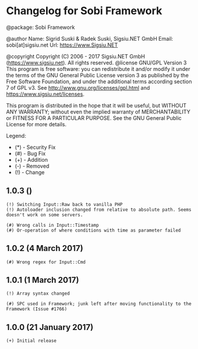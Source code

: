 

Changelog for Sobi Framework 
===================================================
@package: Sobi Framework

@author
Name: Sigrid Suski & Radek Suski, Sigsiu.NET GmbH
Email: sobi[at]sigsiu.net
Url: https://www.Sigsiu.NET

@copyright Copyright (C) 2006 - 2017 Sigsiu.NET GmbH (https://www.sigsiu.net). All rights reserved.
@license GNU/GPL Version 3
This program is free software: you can redistribute it and/or modify it under the terms of the GNU General Public License version 3
as published by the Free Software Foundation, and under the additional terms according section 7 of GPL v3.
See http://www.gnu.org/licenses/gpl.html and https://www.sigsiu.net/licenses.

This program is distributed in the hope that it will be useful, but WITHOUT ANY WARRANTY; without even the implied warranty of
MERCHANTABILITY or FITNESS FOR A PARTICULAR PURPOSE.  See the GNU General Public License for more details.


Legend:
- (*) - Security Fix
- (#) - Bug Fix
- (+) - Addition
- (-) - Removed
- (!) - Change


1.0.3 ()
-------------------

	(!) Switching Input::Raw back to vanilla PHP
	(!) Autoloader inclusion changed from relative to absolute path. Seems doesn't work on some servers. 

	(#) Wrong calls in Input::Timestamp
	(#) Or-operation of where conditions with time as parameter failed
	

1.0.2 (4 March 2017)
-------------------

	(#) Wrong regex for Input::Cmd


1.0.1 (1 March 2017)
-------------------

	(!) Array syntax changed

	(#) SPC used in Framework; junk left after moving functionality to the Framework (Issue #1766)
	

1.0.0 (21 January 2017)
-------------------

	(+) Initial release 
	
